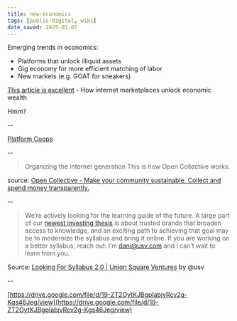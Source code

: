 ```yaml
---
title: new-economics
tags: [public-digital, wiki]
date_saved: 2025-01-07
---
```


Emerging trends in economics:

- Platforms that unlock illiquid assets
- Gig economy for more efficient matching of labor
- New markets (e.g. GOAT for sneakers)

[This article is excellent](http://abovethecrowd.com/2019/02/27/money-out-of-nowhere-how-internet-marketplaces-unlock-economic-wealth/) - How internet marketplaces unlock economic wealth

Hmm?

--

[Platform Coops](https://resources.platform.coop/)

--

>Organizing the internet generation
> This is how Open Collective works.

source: [Open Collective - Make your community sustainable. Collect and spend money transparently.](https://opencollective.com/how-it-works)

--

> We’re actively looking for the learning guide of the future. A large part of our [newest investing thesis](https://www.usv.com/blog/usv-thesis-30) is about trusted brands that broaden access to knowledge, and an exciting path to achieving that goal may be to modernize the syllabus and bring it online. If you are working on a better syllabus, reach out: I’m dani@usv.com and I can’t wait to learn from you.

Source: [Looking For Syllabus 2.0 | Union Square Ventures](https://www.usv.com/writing/2018/11/looking-for-syllabus-2-0/) by @usv

--

[https://drive.google.com/file/d/19-ZT2OytKJBgpIabjvRcv2g-Kgs46Jeg/view](https://drive.google.com/file/d/19-ZT2OytKJBgpIabjvRcv2g-Kgs46Jeg/view)